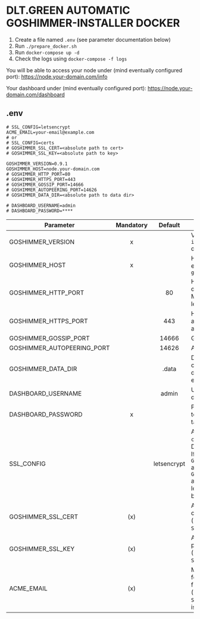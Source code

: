 # DLT.GREEN AUTOMATIC GOSHIMMER-INSTALLER DOCKER

1. Create a file named `.env` (see parameter documentation below)
2. Run `./prepare_docker.sh`
3. Run `docker-compose up -d`
4. Check the logs using `docker-compose -f logs`

You will be able to access your node under  (mind eventually configured port):
https://node.your-domain.com/info

Your dashboard under (mind eventually configured port):
https://node.your-domain.com/dashboard

## .env

```
# SSL_CONFIG=letsencrypt
ACME_EMAIL=your-email@example.com
# or
# SSL_CONFIG=certs
# GOSHIMMER_SSL_CERT=<absolute path to cert>
# GOSHIMMER_SSL_KEY=<absolute path to key>

GOSHIMMER_VERSION=0.9.1
GOSHIMMER_HOST=node.your-domain.com
# GOSHIMMER_HTTP_PORT=80
# GOSHIMMER_HTTPS_PORT=443
# GOSHIMMER_GOSSIP_PORT=14666
# GOSHIMMER_AUTOPEERING_PORT=14626
# GOSHIMMER_DATA_DIR=<absolute path to data dir>

# DASHBOARD_USERNAME=admin
# DASHBOARD_PASSWORD=****
```

| Parameter                  | Mandatory |   Default   | Description                                                                                                                                                                     |
| -------------------------- | :-------: | :---------: | ------------------------------------------------------------------------------------------------------------------------------------------------------------------------------- |
| GOSHIMMER_VERSION          |     x     |             | Version of `iotaledger/goshimmer` docker image to use                                                                                                                           |
| GOSHIMMER_HOST             |     x     |             | Host domain name e.g. `goshimmer.dlt.green`                                                                                                                                     |
| GOSHIMMER_HTTP_PORT        |           |     80      | HTTP port to access dashboard and api. Must be 80 if letsencrypt is used.                                                                                                       |
| GOSHIMMER_HTTPS_PORT       |           |     443     | HTTPS port to access dashboard and api                                                                                                                                          |
| GOSHIMMER_GOSSIP_PORT      |           |    14666    | Gossip port                                                                                                                                                                     |
| GOSHIMMER_AUTOPEERING_PORT |           |    14626    | Autopeering port                                                                                                                                                                |
| GOSHIMMER_DATA_DIR         |           |    .data    | Directory containing configuration, database, snapshots etc.                                                                                                                    |
| DASHBOARD_USERNAME         |           |    admin    | Username to access dashboard                                                                                                                                                    |
| DASHBOARD_PASSWORD         |     x     |             | Password in clear text (not hashed, so take care!!!)                                                                                                                            |
| SSL_CONFIG                 |           | letsencrypt | Allowed values: `certs`, `letsencrypt`. Default: `letsencrypt`. If set to certs `GOSHIMMER_SSL_CERT` and `GOSHIMMER_SSL_KEY` are used otherwise letsencrypt is used by default. |
| GOSHIMMER_SSL_CERT         |    (x)    |             | Absolute path to SSL certificate (mandatory if `SSL_CONFIG=certs`)                                                                                                              |
| GOSHIMMER_SSL_KEY          |    (x)    |             | Absolute path to SSL private key (mandatory if `SSL_CONFIG=certs`)                                                                                                              |
| ACME_EMAIL                 |    (x)    |             | Mail address used to fetch SSL certificate from letsencrypt (mandatory if `SSL_CONFIG` not set or is set to `letsencrypt`).                                                     |
